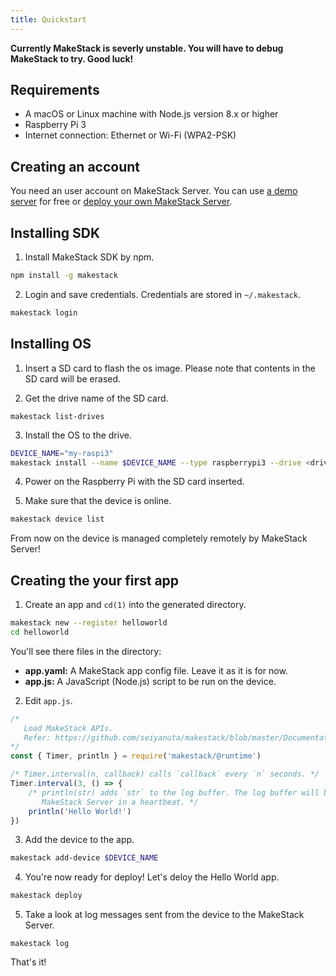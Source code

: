 ```yaml
---
title: Quickstart
---
```


**Currently MakeStack is severly unstable. You will have to debug MakeStack to try. Good luck!**

Requirements
-------------

- A macOS or Linux machine with Node.js version 8.x or higher
- Raspberry Pi 3
- Internet connection: Ethernet or Wi-Fi (WPA2-PSK)

Creating an account
-------------------

You need an user account on MakeStack Server. You can use [a demo server](https://try-makestack.herokuapp.com/) for free or [deploy your own MakeStack Server](https://github.com/seiyanuta/makestack/blob/master/Documentation/guides/heroku.md).

Installing SDK
--------------

1. Install MakeStack SDK by npm.
```bash
npm install -g makestack
```

2. Login and save credentials. Credentials are stored in `~/.makestack`.
```bash
makestack login
```

Installing OS
-------------

1. Insert a SD card to flash the os image. Please note that contents in the SD card
   will be erased.

2. Get the drive name of the SD card.
```
makestack list-drives
```

3. Install the OS to the drive.
```bash
DEVICE_NAME="my-raspi3"
makestack install --name $DEVICE_NAME --type raspberrypi3 --drive <drive-name>
```

4. Power on the Raspberry Pi with the SD card inserted.

5. Make sure that the device is online.

```bash
makestack device list
```

From now on the device is managed completely remotely by MakeStack Server!


Creating the your first app
---------------------------

1. Create an app and `cd(1)` into the generated directory.

```bash
makestack new --register helloworld
cd helloworld
```

You'll see there files in the directory:

- **app.yaml:** A MakeStack app config file. Leave it as it is for now.
- **app.js:** A JavaScript (Node.js) script to be run on the device.

2. Edit `app.js`.

```js
/*
   Load MakeStack APIs.
   Refer: https://github.com/seiyanuta/makestack/blob/master/Documentation/api.md
*/
const { Timer, println } = require('makestack/@runtime')

/* Timer.interval(n, callback) calls `callback` every `n` seconds. */
Timer.interval(3, () => {
    /* println(str) adds `str` to the log buffer. The log buffer will be sent to
       MakeStack Server in a heartbeat. */
    println('Hello World!')
})
```

3. Add the device to the app.
```bash
makestack add-device $DEVICE_NAME
```

4. You're now ready for deploy! Let's deloy the Hello World app.
```bash
makestack deploy
```

5. Take a look at log messages sent from the device to the MakeStack Server.
```
makestack log
```

That's it!
